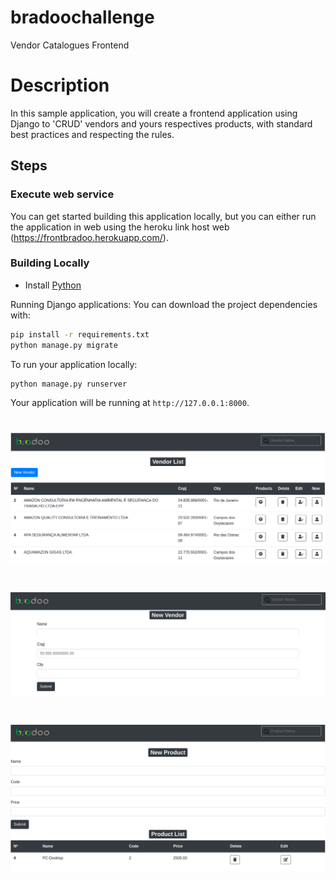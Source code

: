 # bradoochallenge
Vendor Catalogues Frontend
# Description

In this sample application, you will create a frontend application using Django to 'CRUD' vendors and yours respectives products, with standard best practices and respecting the rules.

## Steps

### Execute web service
You can get started building this application locally, but you can either run the application in web using the heroku link host web (https://frontbradoo.herokuapp.com/).

### Building Locally

* Install [Python](https://www.python.org/downloads/)

Running Django applications: You can download the project dependencies with:

```bash
pip install -r requirements.txt
python manage.py migrate
```

To run your application locally:

```bash
python manage.py runserver
```

Your application will be running at `http://127.0.0.1:8000`. 



<h1 align="center">
<img src="static/img/number1.png" alt="imagem1">

</h1>

<h1 align="center">
<img src="static/img/number2.png" alt="imagem2">
</h1>

<h1 align="center">
<img src="static/img/number3.png" alt="imagem3" >
</h1>


